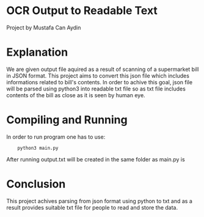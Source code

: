 # OCR Output to Readable Text
Project by Mustafa Can Aydin

# Explanation
We are given output file aquired as a result of scanning of a supermarket bill in JSON format. This project aims to convert this json file which includes informations related to bill's contents. In order to achive this goal, json file will be parsed using python3 into readable txt file so as txt file includes contents of the bill as close as it is seen by human eye.


# Compiling and Running 

In order to run program one has to use: 
~~~~~~~~~~~~~~~{.py}
    python3 main.py
~~~~~~~~~~~~~~~
After running output.txt will be created in the same folder as main.py is 

# Conclusion

This project achives parsing from json format using python to txt and as a result provides suitable txt file for people to read and store the data.  
